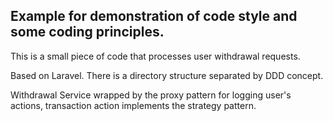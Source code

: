 ## Example for demonstration of code style and some coding principles.
This is a small piece of code that processes user withdrawal requests.

Based on Laravel. There is a directory structure separated by DDD concept.

Withdrawal Service wrapped by the proxy pattern for logging user's actions, transaction action implements the strategy pattern.